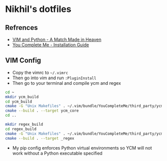 # Nikhil's dotfiles
## Refrences
* [VIM and Python - A Match Made in Heaven](rp1)
* [You Complete Me - Installation Guide](ycm1)

## VIM Config
* Copy the vimrc to `~/.vimrc`
* Then go into vim and run `:PluginInstall`
* Then go to your terminal and compile ycm and regex
```sh
cd ~
mkdir ycm_build
cd ycm_build
cmake -G "Unix Makefiles" . ~/.vim/bundle/YouCompleteMe/third_party/ycmd/cpp
cmake --build . --target ycm_core
cd ..

mkdir regex_build
cd regex_build
cmake -G "Unix Makefiles" . ~/.vim/bundle/YouCompleteMe/third_party/ycmd/third_party/cregex
cmake --build . --target _regex
```
* My pip config enforces Python virtual environments so YCM will not work without a Python executable specified

[rp1]: https://realpython.com/vim-and-python-a-match-made-in-heaven/
[ycm1]: https://github.com/Valloric/YouCompleteMe#full-installation-guide
